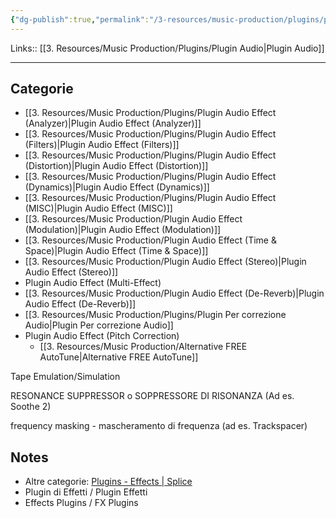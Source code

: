```yaml
---
{"dg-publish":true,"permalink":"/3-resources/music-production/plugins/plugin-audio-effect/"}
---
```


Links:: [[3. Resources/Music Production/Plugins/Plugin Audio\|Plugin Audio]]

---

## Categorie

- [[3. Resources/Music Production/Plugins/Plugin Audio Effect (Analyzer)\|Plugin Audio Effect (Analyzer)]]
- [[3. Resources/Music Production/Plugins/Plugin Audio Effect (Filters)\|Plugin Audio Effect (Filters)]]
- [[3. Resources/Music Production/Plugins/Plugin Audio Effect (Distortion)\|Plugin Audio Effect (Distortion)]]
- [[3. Resources/Music Production/Plugins/Plugin Audio Effect (Dynamics)\|Plugin Audio Effect (Dynamics)]]
- [[3. Resources/Music Production/Plugins/Plugin Audio Effect (MISC)\|Plugin Audio Effect (MISC)]]
- [[3. Resources/Music Production/Plugin Audio Effect (Modulation)\|Plugin Audio Effect (Modulation)]]
- [[3. Resources/Music Production/Plugin Audio Effect (Time & Space)\|Plugin Audio Effect (Time & Space)]]
- [[3. Resources/Music Production/Plugin Audio Effect (Stereo)\|Plugin Audio Effect (Stereo)]]
- Plugin Audio Effect (Multi-Effect)
- [[3. Resources/Music Production/Plugin Audio Effect (De-Reverb)\|Plugin Audio Effect (De-Reverb)]]
- [[3. Resources/Music Production/Plugins/Plugin Per correzione Audio\|Plugin Per correzione Audio]]
- Plugin Audio Effect (Pitch Correction)
	- [[3. Resources/Music Production/Alternative FREE AutoTune\|Alternative FREE AutoTune]]

Tape Emulation/Simulation

RESONANCE SUPPRESSOR o SOPPRESSORE DI RISONANZA (Ad es. Soothe 2) 

frequency masking - mascheramento di frequenza (ad es. Trackspacer)

## Notes

- Altre categorie: [Plugins - Effects | Splice](https://splice.com/plugins/search?category=fx)
- Plugin di Effetti / Plugin Effetti
- Effects Plugins / FX Plugins

